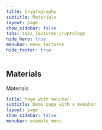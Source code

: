 ```yaml
---
title: Cryptography
subtitle: Materials
layout: page
show_sidebar: false
tabs: tabs_lectures_cryptology
hide_hero: true
menubar: menu_lectures
hide_footer: true
---
```


## Materials

Materials

```yml
title: Page with menubar
subtitle: Demo page with a menubar
layout: page
show_sidebar: false
menubar: example_menu
```